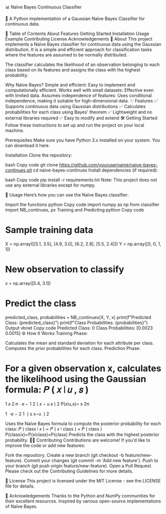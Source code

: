 📊 Naïve Bayes Continuous Classifier

🚀 A Python implementation of a Gaussian Naïve Bayes Classifier for continuous data.

📖 Table of Contents
About
Features
Getting Started
Installation
Usage
Example
Contributing
License
Acknowledgements
🧐 About
This project implements a Naïve Bayes classifier for continuous data using the Gaussian distribution. It is a simple and efficient approach for classification tasks where the features are assumed to be normally distributed.

The classifier calculates the likelihood of an observation belonging to each class based on its features and assigns the class with the highest probability.

Why Naïve Bayes?
Simple and efficient: Easy to implement and computationally efficient.
Works well with small datasets: Effective even with limited data.
Assumes independence of features: Uses conditional independence, making it suitable for high-dimensional data.
✨ Features
✅ Supports continuous data using Gaussian distributions
✅ Calculates probabilities for each class using Bayes' theorem
✅ Lightweight and no external libraries required
✅ Easy to modify and extend
🛠️ Getting Started
Follow these instructions to set up and run the project on your local machine.

Prerequisites
Make sure you have Python 3.x installed on your system. You can download it here.

Installation
Clone the repository:

bash
Copy code
git clone https://github.com/yourusername/naive-bayes-continues.git
cd naive-bayes-continues
Install dependencies (if required):

bash
Copy code
pip install -r requirements.txt
Note: This project does not use any external libraries except for numpy.

🚀 Usage
Here’s how you can use the Naïve Bayes classifier:

Import the functions
python
Copy code
import numpy as np
from classifier import NB_continues, px
Training and Predicting
python
Copy code
# Sample training data
X = np.array([[5.1, 3.5], [4.9, 3.0], [6.2, 2.8], [5.5, 2.4]])
Y = np.array([0, 0, 1, 1])

# New observation to classify
x = np.array([5.4, 3.1])

# Predict the class
predicted_class, probabilities = NB_continues(X, Y, x)
print(f"Predicted Class: {predicted_class}")
print(f"Class Probabilities: {probabilities}")
Output
vbnet
Copy code
Predicted Class: 0
Class Probabilities: [0.0023 0.0015]
⚙️ How It Works
Training Phase:

Calculates the mean and standard deviation for each attribute per class.
Computes the prior probabilities for each class.
Prediction Phase:

For a given observation x, calculates the likelihood using the Gaussian formula:
𝑃
(
𝑥
∣
𝑢
,
𝑠
)
=
1
𝑠
2
𝜋
⋅
𝑒
−
1
2
(
𝑥
−
𝑢
𝑠
)
2
P(x∣u,s)= 
s 
2π
​
 
1
​
 ⋅e 
− 
2
1
​
 ( 
s
x−u
​
 ) 
2
 
 
Uses the Naïve Bayes formula to compute the posterior probability for each class:
𝑃
(
class
∣
𝑥
)
∝
𝑃
(
𝑥
∣
class
)
×
𝑃
(
class
)
P(class∣x)∝P(x∣class)×P(class)
Predicts the class with the highest posterior probability.
👨‍💻 Contributing
Contributions are welcome! If you'd like to improve the code or add new features:

Fork the repository.
Create a new branch (git checkout -b feature/new-feature).
Commit your changes (git commit -m 'Add new feature').
Push to your branch (git push origin feature/new-feature).
Open a Pull Request.
Please check out the Contributing Guidelines for more details.

📝 License
This project is licensed under the MIT License - see the LICENSE file for details.

🙏 Acknowledgements
Thanks to the Python and NumPy communities for their excellent resources.
Inspired by various open-source implementations of Naïve Bayes.
